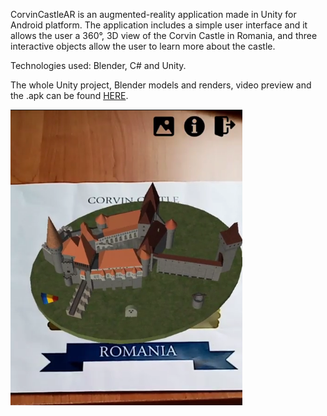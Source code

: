 CorvinCastleAR is an augmented-reality application made in Unity for Android platform.
The application includes a simple user interface and it allows the user a 360°, 3D view of the Corvin Castle in Romania, and three interactive objects allow the user to learn more about the castle.

Technologies used: Blender, C# and Unity.

The whole Unity project, Blender models and renders, video preview and the .apk can be found [HERE](https://drive.google.com/drive/folders/1pOm2MtWRrK3ZWbiFgGXhnBoXz7EJQHhf?usp=sharing).

![alt text](https://github.com/abecirovic3/CorvinCastleAR/blob/master/appPrev.PNG?raw=true)
